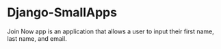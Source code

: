 # Django-SmallApps
Join Now app is an application that allows a user to input their first name, last name, and email. 
